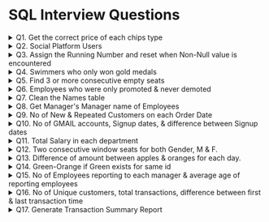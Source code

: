 # SQL Interview Questions
<details>
  <summary>Q1. Get the correct price of each chips type</summary>
  
  #### Problem Statement:
  Write a query to get the listed chips in order of their amounts respectively, if there is no chips mentioned then the amount should be skipped.<br />
    
  #### Table Schema, Sample Input, and output
  
  `Chips` **Table**
  
  | Column Name   | Type     |
  | :------------ |:---------|
  | Chips         | VARCHAR  |
  | Amt           | VARCHAR  |

  **Table Creation:**
  ```sql
  CREATE TABLE Chips_tbl (
    Chips VARCHAR(500),
    Amount VARCHAR(500)
  );
  
  INSERT INTO Chips_tbl(Chips, Amount) VALUES
  ('lays1, uncle_chips1, kurkure1', '10,20,30'),
  ('wafferrs2', '40,50'),
  ('potatochips3, hotchips3, balaji3', '60,70,80');
  ```
  
  **Sample Input:**
  `Chips`
  
  | Chips    | Amt      |
  | :--- | :--- |
  | lays1, uncle_chips1, kurkure1 | 10,20,30 |
  | wafferrs2 | 40,50 |
  | potatochips3, hotchips3, balaji3 | 60,70,80 |

  **Sample Output:**
  | Chips_List | Amt |
  | :--- | :--- |
  | lays1 | 10  |
  | uncle_chips1 | 20  |
  | kurkure1 |  30 |
  | wafferrs2 | 40  |
  | potatochips3 | 60  |
  | hotchips3 |  70 |
  | balaji3   |  80 |

  ```sql
  -- Split the Chips column into multiple rows by delimiter & CROSS APPLY with Main Table
  WITH CTE_Chips AS (
    SELECT T.Chips, C.Ordinal, TRIM(C.Value) AS Chips_List
    FROM Chips_tbl T
    CROSS APPLY STRING_SPLIT(Chips,',',1) C
  ),
  -- Split the Amount column into multiple rows by delimiter & CROSS APPLY with Main Table
  CTE_Amt AS (
    SELECT T.Chips, A.Ordinal, A.Value AS Amt
    FROM Chips_tbl T
    CROSS APPLY STRING_SPLIT(Amount,',',1) A
  )
  -- JOIN both the CTEs on Main Table Chips Column & Ordinal/Index of each chips to identify the price
  SELECT Chips.Chips_List, Amt.Amt 
  FROM CTE_Chips Chips 
  INNER JOIN CTE_Amt Amt
  	ON Chips.Chips = Amt.Chips 
  	AND Chips.Ordinal = Amt.Ordinal;
  ```
</details>
<details>
  <summary>Q2. Social Platform Users</summary>
  
#### Problem Statement:
  Write a query to get the users who are viewers of both platforms, "*Twitch*" & "*Youtube*", and have *atleast once a minimum of 10mins watch time*.<br />
  
#### Table Schema, Sample Input, and output

  `Platforms` **Table**
  
  | Column Name   | Type     |
  | :------------ |:---------|
  | user_id       | INT      |
  | session_start | DATETIME |
  | session_end   | DATETIME |
  | platforms     | VARCHAR  |

  **Table Creation:**

  ```sql
  -- DDL Script for Table creation & loading the data
  CREATE TABLE NamasteSQL.tbl_Platform (
  	user_id INT NOT NULL,
  	session_start DATETIME,
  	session_end DATETIME,
  	platforms VARCHAR(20)
  );
  
  INSERT INTO NamasteSQL.tbl_Platform (user_id, session_start, session_end, platforms) VALUES
  (0, '2020-08-11 05:51:31.000', '2020-08-11 05:54:45.000', 'Twitch'),
  (0, '2020-03-11 03:01:40.000', '2020-03-11 03:01:59.000', 'Twitch'),
  (0, '2020-08-11 03:50:45.000', '2020-08-11 03:55:59.000', 'Youtube'),
  (1, '2020-11-19 06:24:24.000', '2020-11-19 07:24:38.000', 'Youtube'),
  (1, '2020-11-20 06:59:57.000', '2020-11-20 07:20:11.000', 'Twitch'),
  (2, '2020-07-11 03:36:54.000', '2020-07-11 03:37:08.000', 'OTT'),
  (2, '2020-11-14 03:36:05.000', '2020-11-14 03:39:19.000', 'Youtube'),
  (2, '2020-07-11 14:32:19.000', '2020-07-11 14:42:33.000', 'Youtube'),
  (3, '2020-11-26 11:41:47.000', '2020-11-26 11:52:01.000', 'Twitch'),
  (3, '2020-10-11 22:15:14.000', '2020-10-11 22:18:28.000', 'Youtube');
  ```

  **Sample Input:**
  `Platforms` 
  | user_id    | session_start      | session_end   | platforms |
  | :--- | :--- | :---| :--- |
  | 0 | 2020-08-11 05:51:31.000 | 2020-08-11 05:54:45.000 | Twitch |
  | 0 | 2020-03-11 03:01:40.000 | 2020-03-11 03:01:59.000 | Twitch |
  | 0 | 2020-08-11 03:50:45.000 | 2020-08-11 03:55:59.000 | Youtube |
  | 1 | 2020-11-19 06:24:24.000 | 2020-11-19 07:24:38.000 | Youtube |
  | 1 | 2020-11-20 06:59:57.000 | 2020-11-20 07:20:11.000 | Twitch |
  | 2 | 2020-07-11 03:36:54.000 | 2020-07-11 03:37:08.000 | OTT |
  | 2 | 2020-11-14 03:36:05.000 | 2020-11-14 03:39:19.000 | Youtube |
  | 2 | 2020-07-11 14:32:19.000 | 2020-07-11 14:42:33.000 | Youtube |
  | 3 | 2020-11-26 11:41:47.000 | 2020-11-26 11:52:01.000 | Twitch |
  | 3 | 2020-10-11 22:15:14.000 | 2020-10-11 22:18:28.000 | Youtube |

  **Sample Output:**
  | user_id |
  | :--- |
  | 1 |
  | 3 |

  
  **Solution:**<br />
  `Method 1`
  ```sql
  -- Approach 1 - Using GROUP BY, CTE & INNER JOIN
  WITH cte_users AS (
  	-- Get the users of two platforms (Twitch & Youtube)
  	SELECT user_id
  	FROM NamasteSQL.tbl_Platform
  	WHERE platforms IN ('Twitch', 'Youtube')
  	GROUP BY user_id
  	HAVING COUNT(DISTINCT platforms) = 2
  ),
  cte_duration AS (
  	-- Get the users who have at least 10mins of watch time on either Twitch or Youtube
  	SELECT user_id
  	FROM NamasteSQL.tbl_Platform
  	WHERE platforms IN ('Twitch', 'Youtube')
  	AND DATEDIFF(MINUTE, session_start, session_end) >= 10
  )
  -- Final query to find the users of both platforms who have at least 10mins of watch time once
  SELECT DISTINCT u.user_id
  FROM cte_users u INNER JOIN cte_duration d
  ON u.user_id = d.user_id;
  ```

  `Method 2`
  ```sql
  -- Approach 2 - Using DENSE_RANK() & INNER JOIN
  SELECT DISTINCT D.user_id
  FROM NamasteSQL.tbl_Platform D
  INNER JOIN (
  	SELECT user_id, DENSE_RANK() OVER(PARTITION BY user_id ORDER BY platforms) AS drank
  	FROM NamasteSQL.tbl_Platform
  	WHERE platforms IN ('Twitch', 'Youtube')
  ) U ON D.user_id = U.user_id
  WHERE DATEDIFF(MINUTE, D.session_start, D.session_end) >= 10
  AND u.drank = 2;
  ``` 
</details>
<details>
  <summary>Q3. Assign the Running Number and reset when Non-Null value is encountered</summary>
  
#### Problem Statement:
  Write a query to get the Running number when the flag encounters a NULL & again reset it for the next subsequent follow-up when it encounters a Non-NULL value.<br />
  
#### Table Schema, Sample Input, and output

  `Log_tbl` **Table**
  
  | Column Name   | Type     |
  | :------------ |:---------|
  | id            | INT      |
  | date          | DATE     |
  | flag          | INT      |

  **Table Creation:**

  ```sql
  -- DDL Script for Table creation & loading the data
  CREATE TABLE NamasteSQL.Log_tbl (
  	id INT,
  	date DATE,
  	flag INT
  );
  
  INSERT INTO NamasteSQL.Log_tbl (id, date, flag) VALUES
  (1, '2019-01-01', null),
  (1, '2019-01-02', null),
  (1, '2019-01-03', null),
  (1, '2019-01-04', 1),
  (1, '2019-01-05', null),
  (1, '2019-01-06', null),
  (1, '2019-01-07', 1),
  (2, '2019-01-02', 1),
  (2, '2019-01-03', null),
  (2, '2019-01-04', 1),
  (2, '2019-01-05', null),
  (2, '2019-01-06', null);
  ```

  **Sample Input:**
  `Log_tbl`
  | id    | date      | flag   |
  | :--- | :--- | :--- |
  |1 | 2019-01-01 | null |
  |1 | 2019-01-02 | null |
  |1 | 2019-01-03 | null |
  |1 | 2019-01-04 | 1 |
  |1 | 2019-01-05 | null |
  |1 | 2019-01-06 | null |
  |1 | 2019-01-07 | 1 |
  |2 | 2019-01-02 | 1 |
  |2 | 2019-01-03 | null |
  |2 | 2019-01-04 | 1 |
  |2 | 2019-01-05 | null |
  |2 | 2019-01-06 | null |

  **Sample Output:**
  | id   | date | flag | running_num |
  | :--- | :--- | :--- | :--- |
  |1 | 2019-01-01 | null | 1 |
  |1 | 2019-01-02 | null | 2 |
  |1 | 2019-01-03 | null | 3 |
  |1 | 2019-01-04 | 1 | null |
  |1 | 2019-01-05 | null | 1 |
  |1 | 2019-01-06 | null | 2 |
  |1 | 2019-01-07 | 1 | null |
  |2 | 2019-01-02 | 1 | null |
  |2 | 2019-01-03 | null | 1 |
  |2 | 2019-01-04 | 1 | null |
  |2 | 2019-01-05 | null | 1 |
  |2 | 2019-01-06 | null | 2 |

  **Solution**
  ```sql
	-- Assigning the row number for each record, and row number order by date for partitions (with & without flag value NULL)
	-- Perform rnum1 - rnum2 to get the different value assigned to each group of NULL records and add new row number to get running number
	WITH cte_data AS (
		SELECT 
			 id
			,date
			,flag
			,ROW_NUMBER() OVER(ORDER BY date, id) AS rnum1
			,ROW_NUMBER() OVER(PARTITION BY id, (CASE WHEN flag IS NULL THEN 1 ELSE 0 END) ORDER BY date) AS rnum2
		FROM NamasteSQL.Log_tbl
	)

	SELECT 
		 id
		,date
		,flag
		,CASE
			WHEN flag IS NULL THEN
	  			ROW_NUMBER() OVER(PARTITION BY id, rnum1-rnum2 ORDER BY id, date)
			ELSE NULL
		 END AS running_num
	FROM cte_data
	ORDER BY id, date;
  ```
</details>
<details>
  <summary>Q4. Swimmers who only won gold medals</summary>
  
#### Problem Statement:
  Write a query to find the *no of gold medals per swimmer for swimmer who ONLY won gold medals*.<br />
  
#### Table Schema, Sample Input, and output

  `Players` **Table**
  
  | Column Name   | Type     |
  | :------------ |:---------|
  | id     | INT      |
  | event  | VARCHAR  |
  | year   | SMALLINT |
  | gold   | VARCHAR  |
  | silver | VARCHAR  |
  | bronze | VARCHAR  |

  **Table Creation:**

  ```sql
  -- DDL Script for Table creation & loading the data
  CREATE TABLE NamasteSQL.Players(
	id INT,
	event VARCHAR(200),
	year SMALLINT,
	gold VARCHAR(25),
	silver VARCHAR(25),
	bronze VARCHAR(25)
  );
  
  INSERT INTO NamasteSQL.Players(id, event, year, gold, silver, bronze) VALUES
  (1, '100m', '2016', 'Amthhew', 'Donald', 'Barbara'),
  (2, '200m', '2016', 'Nichole', 'Alvaro', 'janet'),
  (3, '500m', '2016', 'Charles', 'Nichole', 'Susana'),
  (4, '100m', '2016', 'Ronald', 'maria', 'paula'),
  (5, '200m', '2016', 'Alfred', 'carol', 'Steven'),
  (6, '500m', '2016', 'Nichole', 'Alfred', 'Brandon'),
  (7, '100m', '2016', 'Charles', 'Dennis', 'Susana'),
  (8, '200m', '2016', 'Thomas', 'Dawn', 'catherine'),
  (9, '500m', '2016', 'Thomas', 'Dennins', 'paula'),
  (10, '100m', '2016', 'Charles', 'Dennis', 'Susana'),
  (11, '200m', '2016', 'jessica', 'Donald', 'Stefeney'),
  (12, '500m', '2016', 'Thomas', 'Steven', 'Catherine');
  ```

  **Sample Input:** <br />
  `Players`
  
  | id    | event  | year  | gold  |  silver  |  bronze |
  | :---  | :---   | :---  | :---  | :---     | :---    |
  |1 | 100m | 2016 | Amthhew | Donald | Barbara |
  |2 | 200m | 2016 | Nichole | Alvaro | janet |
  |3 | 500m | 2016 | Charles | Nichole | Susana |
  |4 | 100m | 2016 | Ronald | maria | paula |
  |5 | 200m | 2016 | Alfred | carol | Steven |
  |6 | 500m | 2016 | Nichole | Alfred | Brandon |
  |7 | 100m | 2016 | Charles | Dennis | Susana |
  |8 | 200m | 2016 | Thomas | Dawn | catherine |
  |9 | 500m | 2016 | Thomas | Dennins | paula |
  |10 | 100m | 2016 | Charles | Dennis | Susana |
  |11 | 200m | 2016 | jessica | Donald | Stefeney |
  |12 | 500m | 2016 | Thomas | Steven | Catherine |

  **Sample Output:**
  | player | no_of_gold |
  | :---   | :---       |
  | Amthhew | 1 |
  | Charles | 3 |
  | jessica | 1 |
  | Ronald  | 1 |
  | Thomas  | 3 |

  **Solution:**<br />
  `Method 1`
  ```sql
  -- Using LEFT JOIN & GROUP BY
  SELECT g.gold AS name, COUNT(*) AS no_of_gold
  FROM NamasteSQL.Players g
  LEFT JOIN NamasteSQL.Players s
    ON LOWER(g.gold) = LOWER(s.silver)
  LEFT JOIN NamasteSQL.Players b
    ON LOWER(g.gold) = LOWER(b.bronze)
  WHERE s.silver IS NULL AND b.bronze IS NULL
  GROUP BY g.gold;
  ```

  `Method 2`
  ```sql
  -- Using UNION ALL & CTE
  WITH silver_bronze_players AS (
	SELECT DISTINCT silver AS name
	FROM NamasteSQL.Players
	UNION ALL
	SELECT DISTINCT bronze AS name
	FROM NamasteSQL.Players
  )
  SELECT gold AS player, COUNT(*) AS no_of_gold
  FROM NamasteSQL.Players
  WHERE LOWER(gold) NOT IN (
	SELECT LOWER(name)
	FROM silver_bronze_players
  )
  GROUP BY gold;
  ``` 
</details>
<details>
  <summary>Q5. Find 3 or more consecutive empty seats</summary>
  
#### Problem Statement:
  Write a query to get the *list of 3 or more Consecutive empty seats*.<br />
  
#### Table Schema, Sample Input, and output

  `Seats` **Table**
  
  | Column Name | Type   |
  | :-------- |:-------  |
  | seat_no   | SMALLINT |
  | is_empty  | CHAR     |

  **Table Creation:**

  ```sql
  -- DDL Script for Table creation & loading the data
  CREATE TABLE NamasteSQL.Seats (
	seat_no SMALLINT,
	is_empty CHAR(1)
  );
  
  INSERT INTO NamasteSQL.Seats(seat_no, is_empty) VALUES
  (1, 'N'),
  (2, 'Y'),
  (3, 'N'),
  (4, 'Y'),
  (5, 'Y'),
  (6, 'Y'),
  (7, 'N'),
  (8, 'Y'),
  (9, 'Y'),
  (10, 'Y'),
  (11, 'Y'),
  (12, 'N'),
  (13, 'Y'),
  (14, 'Y');
  ```

  **Sample Input:** <br />
  `Seats` 
  | seat_no | is_empty |
  | :---    | :---     |
  |1 | N |
  |2 | Y |
  |3 | N |
  |4 | Y |
  |5 | Y |
  |6 | Y |
  |7 | N |
  |8 | Y |
  |9 | Y |
  |10 | Y |
  |11 | Y |
  |12 | N |
  |13 | Y |
  |14 | Y |

  **Sample Output:**
  | seat_no | is_empty |
  | :---    | :---     |
  |4 | Y |
  |5 | Y |
  |6 | Y |
  |8 | Y |
  |9 | Y |
  |10 | Y |
  |11 | Y |

  **Solution**
  ```sql
  WITH empty_seats AS (
	SELECT 
		 seat_no
		,is_empty
		,seat_no - ROW_NUMBER() OVER(ORDER BY seat_no) AS diff
	FROM NamasteSQL.Seats
	WHERE is_empty='Y'
  )

  SELECT
	 seat_no
	,is_empty
  FROM empty_seats empty
  INNER JOIN (
	SELECT diff
	FROM empty_seats
	GROUP BY diff
	HAVING COUNT(*) >= 3 ) empty3
  ON empty.diff = empty3.diff;
  ```
</details>
<details>
  <summary>Q6. Employees who were only promoted & never demoted</summary>
  
#### Problem Statement:
  Write a query to print only those employee names who were *only promoted & never demoted*.<br />
  
#### Table Schema, Sample Input, and output

  `Employee_tbl` **Table**
  
  | Column Name    | Type     |
  | :------------  |:---------|
  | emp_name       | VARCHAR  |
  | promotion_date | DATE     |
  | position       | VARCHAR  |

  `Designation_tbl` **Table**
  
  | Column Name    | Type     |
  | :------------  |:---------|
  | designation_order | SMALLINT |
  | designation       | VARCHAR  |
  
  **Table Creation:**

  ```sql
  -- DDL Script for Table creation & loading the data
  CREATE TABLE NamasteSQL.Employee_tbl(
	emp_name VARCHAR(20),
	promotion_date DATE,
	position VARCHAR(20)
  );
  
  INSERT INTO NamasteSQL.Employee_tbl(emp_name, promotion_date, position) VALUES
  ('A', '1999-10-10', 'Clerk'),
  ('A', '1999-12-10', 'Agent'),
  ('A', '2000-02-01', 'Clerk'),
  ('B', '2000-01-01', 'Agent'),
  ('B', '2000-02-02', 'Assistant Manager'),
  ('B', '2000-05-15', 'Manager'),
  ('C', '2000-05-01', 'Assistant Manager'),
  ('C', '2000-05-06', 'Agent'),
  ('D', '2000-02-01', 'Agent'),
  ('D', '2000-05-10', 'Assistant Manager'),
  ('D', '2000-06-15', 'Head Manager');
  
  CREATE TABLE NamasteSQL.Designaton_tbl(
	designation_order SMALLINT,
	designation VARCHAR(20)
  );
  
  INSERT INTO NamasteSQL.Designaton_tbl(designation_order, designation) VALUES
  (1, 'Clerk'),
  (2, 'Agent'),
  (3, 'Assistant Manager'),
  (4, 'Manager'),
  (5, 'Head Manager');
  ```

  **Sample Input:**
  
  `Employee_tbl`
  
  | emp_name | promotion_date | position |
  | :---     | :---           | :---     |
  | A | 1999-10-10 | Clerk |
  | A | 1999-12-10 | Agent |
  | A | 2000-02-01 | Clerk |
  | B | 2000-01-01 | Agent |
  | B | 2000-02-02 | Assistant Manager |
  | B | 2000-05-15 | Manager |
  | C | 2000-05-01 | Assistant Manager |
  | C | 2000-05-06 | Agent |
  | D | 2000-02-01 | Agent |
  | D | 2000-05-10 | Assistant Manager |
  | D | 2000-06-15 | Head Manager |
  
  `Designaton_tbl`
  | designation_order | designation |
  | :---              | :---        |
  | 1 | Clerk |
  | 2 | Agent |
  | 3 | Assistant Manager |
  | 4 | Manager |
  | 5 | Head Manager |

  **Sample Output:**
  | emp_name |
  | :--- |
  | B |
  | D |

  **Solution:**
  ```sql
  WITH emp_position AS (
	SELECT 
	   e.emp_name
	  ,e.promotion_date
	  ,e.position
	  ,d.designation_order
	  ,ROW_NUMBER() OVER(PARTITION BY e.emp_name ORDER BY e.promotion_date) AS pro_num
	  ,ROW_NUMBER() OVER(PARTITION BY e.emp_name ORDER BY d.designation_order) AS pos_num
	FROM NamasteSQL.Employee_tbl e
	LEFT JOIN NamasteSQL.Designaton_tbl d
	ON e.position = d.designation
  )
  SELECT DISTINCT emp_name
  FROM emp_position
  WHERE pro_num - pos_num = 0;
  ```
</details>
<details>
  <summary>Q7. Clean the Names table</summary>
  
#### Problem Statement:
  Write a query to clean the input table - Names and provide the First name & Last name as shown in the sample output.<br />
  
#### Table Schema, Sample Input, and output

  `Names` **Table**
  
  | Column Name | Type     |
  | :--------   |:---------|
  | name        | VARCHAR  |
  
  **Table Creation:**

  ```sql
  -- DDL Script for Table creation & loading the data
  CREATE TABLE NamasteSQL.Names(
    name VARCHAR(20)
  );
  
  INSERT INTO NamasteSQL.Names VALUES
  ('AsHiSh dEv'),
  ('KuMar SinGh'),
  ('JohN dOe'),
  ('VaibHAVi IYER'),
  ('kiRAn RaO');
  ```

  **Sample Input:** 
  
  `Names`  
  | name |
  | :--- |
  | AsHiSh dEv |
  | KuMar SinGh |
  | JohN dOe |
  | VaibHAVi IYER |
  | kiRAn RaO |

  **Sample Output:**
  | first_name | last_name |
  | :---       | :---      |
  | Ashish | Dev |
  | Kumar | Singh |
  | John | Doe |
  | Vaibhavi | Iyer |
  | Kiran | Rao |

  **Solution:**<br />
  `Approach1`
  ```sql
  -- Using PARSENAME, REPLACE, LOWER, UPPER, LEFT, RIGHT, and LEN
  WITH cte_names AS (
    SELECT
       LOWER(PARSENAME(REPLACE(name,' ','.'),2)) AS fname
      ,LOWER(PARSENAME(REPLACE(name,' ','.'),1)) AS lname
    FROM NamasteSQL.Names
  )

  SELECT 
     UPPER(LEFT(fname,1))+RIGHT(fname,LEN(fname)-1) AS first_name
    ,UPPER(LEFT(lname,1))+RIGHT(lname,LEN(lname)-1) AS last_name
  FROM cte_names;
  ```
  
  `Approach2`
  ```sql
  -- Using CHARINDEX, SUBSTRING, LOWER, UPPER, and LEN
  WITH cte_names AS (
    SELECT
       LOWER(SUBSTRING(name, 1, CHARINDEX(' ', name)-1)) AS fname
      ,LOWER(SUBSTRING(name, CHARINDEX(' ', name)+1, LEN(name) - CHARINDEX(' ', name))) AS lname
    FROM NamasteSQL.Names)

  SELECT 
     UPPER(SUBSTRING(fname,1,1))+SUBSTRING(fname,2,LEN(fname)-1) AS first_name
    ,UPPER(SUBSTRING(lname,1,1))+SUBSTRING(lname,2,LEN(lname)-1) AS last_name
  FROM cte_names;
  ```
</details>
<details>
  <summary>Q8. Get Manager's Manager name of Employees</summary>
  
#### Problem Statement:
  Write a query to get the the Manager's - N+1 names mapped from the table, also display only those records whose length of Employee names is greater than or
  equal to their N+2 names.<br />
  
  `Refer below mapping:` <br />
  - Employee -> Manager = N+1
  - Employee -> Manager's -> Manager = N+2
	 
#### Table Schema, Sample Input, and output

  `Employee_mapping` **Table**
  
  | Column Name | Type     |
  | :--------   |:---------|
  | id          | SMALLINT |
  | emp_name    | VARCHAR  |
  | manager_id  | SMALLINT |
  
  **Table Creation:**

  ```sql
  -- DDL Script for Table creation & loading the data
  CREATE TABLE NamasteSQL.Employee_mapping(
    id smallint,
    emp_name VARCHAR(20),
    manager_id smallint
  );
  
  INSERT INTO NamasteSQL.Employee_mapping VALUES
  (1, 'ajay', 3),
  (2, 'shalini', 1),
  (3, 'vikas', 2),
  (4, 'akshay', 5),
  (5, 'pooja', 6),
  (6, 'ritvik', 4);
  ```

  **Sample Input:** <br />  
  `Employee_mapping`  
  | id   | emp_name | manager_id |
  | :--- | :---     | :---       |
  | 1 | ajay | 3 |
  | 2 | shalini | 1 |
  | 3 | vikas | 2 |
  | 4 | akshay | 5 |
  | 5 | pooja | 6 |
  | 6 | ritvik | 4 |

  **Sample Output:**
  | emp_name | managers_manager |
  | :---     | :---    |
  | shalini  |	vikas  |
  | vikas	 |  ajay   |
  | akshay   |	ritvik |
  | ritvik   |	pooja  |

  **Solution:**
  ```sql
  -- Using JOIN to get Manager's Manager name of an employee
  SELECT
     e.emp_name
    ,m2.emp_name AS managers_manager
  FROM NamasteSQL.Employee_mapping e
  LEFT JOIN NamasteSQL.Employee_mapping m
    ON e.manager_id = m.id
  LEFT JOIN NamasteSQL.Employee_mapping m2
    ON m.manager_id = m2.id
  WHERE LEN(e.emp_name) >= LEN(m2.emp_name);
  ```
</details>
<details>
  <summary>Q9. No of New & Repeated Customers on each Order Date</summary>
  
#### Problem Statement:
  Write a query to find the total customers, new customers, and repeted customers for each order date.<br />
	 
#### Table Schema, Sample Input, and output

  `Orders` **Table** <br />  
  | Column Name  | Type          |
  | :--------    |:---------     |
  | order_id     | INT, IDENTITY |
  | customer_id  | INT           |
  | order_date   | DATE          |
  | order_amount | INT           |
  
  **Table Creation:** <br />
  ```sql
  -- DDL Script for Table creation & loading the data
  CREATE TABLE NamasteSQL.Orders(
	order_id INT IDENTITY(1,1),
	customer_id INT,
	order_date DATE,
	order_amount INT
  );
  
  INSERT INTO NamasteSQL.Orders(customer_id, order_date, order_amount) VALUES
  (100, '2022-01-01', 2000),
  (200, '2022-01-01', 2500),
  (300, '2022-01-01', 2100),
  (100, '2022-01-02', 2000),
  (400, '2022-01-02', 2200),
  (500, '2022-01-02', 2700),
  (100, '2022-01-03', 3000),
  (400, '2022-01-03', 1000),
  (600, '2022-01-03', 3000);
  ```

  **Sample Input:** <br />  
  `Orders`  
  | order_id   | customer_id | order_date | order_amount |
  | :---       | :---        | :---       | :---         |
  | 1 | 100 | 2022-01-01 | 2000 |
  | 2 | 200 | 2022-01-01 | 2500 |
  | 3 | 300 | 2022-01-01 | 2100 |
  | 4 | 100 | 2022-01-02 | 2000 |
  | 5 | 400 | 2022-01-02 | 2200 |
  | 6 | 500 | 2022-01-02 | 2700 |
  | 7 | 100 | 2022-01-03 | 3000 |
  | 8 | 400 | 2022-01-03 | 1000 |
  | 9 | 600 | 2022-01-03 | 3000 |

  **Sample Output:**
  | order_date | total_customers | new_customers | repeated_customers |
  | :---       | :---            | :---          | :---               |
  | 2022-01-01 | 3 | 3 | 0 |
  | 2022-01-02 | 3 | 2 | 1 |
  | 2022-01-03 | 3 | 1 | 2 |

  **Solution:** <br />
  `Method 1`
  ```sql
  -- Using JOIN & GROUP BY
  WITH first_order AS (
    SELECT
       customer_id
	  ,MIN(order_date) AS first_order_date
    FROM NamasteSQL.Orders
    GROUP BY customer_id
  )
  SELECT
    o.order_date
    ,COUNT(o.customer_id) AS total_customers
    ,SUM( CASE WHEN o.order_date = f.first_order_date THEN 1 ELSE 0 END ) AS new_customers
    ,SUM( CASE WHEN o.order_date > f.first_order_date THEN 1 ELSE 0 END ) AS repeated_customers
  FROM NamasteSQL.Orders o
  LEFT JOIN first_order f
  ON o.customer_id = f.customer_id
  GROUP BY o.order_date;
  ```
  
  `Method 2`
  ```sql
  -- Using ROW_NUMBER() & GROUP BY
  WITH order_entry AS (
    SELECT
       customer_id
      ,order_date
      ,ROW_NUMBER() OVER(PARTITION BY customer_id ORDER BY order_date) AS order_no
    FROM NamasteSQL.Orders
  )
  SELECT
     order_date
    ,COUNT( customer_id ) AS total_customers
    ,SUM( CASE WHEN order_no = 1 THEN 1 ELSE 0 END ) AS new_customers
    ,SUM( CASE WHEN order_no > 1 THEN 1 ELSE 0 END ) AS repeated_customers
  FROM order_entry
  GROUP BY order_date;
  ```
</details>
<details>
  <summary>Q10. No of GMAIL accounts, Signup dates, & difference between Signup dates</summary>
  
#### Problem Statement:
  Write a query to find the *No of GMAIL accounts, Latest & First Signup date, difference between Latest & First Signup date*.<br />
	 
#### Table Schema, Sample Input, and output

  `email_signup` **Table** <br />  
  | Column Name | Type    |
  | :--------   |:------- |
  | id          | INT     |
  | email_id    | VARCHAR |
  | signup_date | DATE    |
  
  **Table Creation:** <br />
  ```sql
  -- DDL Script for Table creation & loading the data
  CREATE TABLE NamasteSQL.email_signup (
	id INT,
	email_id VARCHAR(100),
	signup_date DATE
  );

  INSERT INTO NamasteSQL.email_signup(id, email_id, signup_date) VALUES
  (1, 'Rajesh@Gmail.com', '2022-02-01'),
  (2, 'Rakesh_gmail@rediffmail.com', '2023-01-22'),
  (3, 'Hitest@Gmail.com', '2020-09-08'),
  (4, 'Salil@Gmmail.com', '2019-07-05'),
  (5, 'Himanshu@Yahoo.com', '2023-05-09'),
  (6, 'Hitesh@Twitter.com', '2015-01-01'),
  (7, 'Rakesh@facebook.com', null);
  ```

  **Sample Input:** <br />  
  `email_signup`  
  | id   | email_id | signup_date |
  | :--- | :---     | :---        |
  | 1 | Rajesh@Gmail.com | 2022-02-01 |
  | 2 | Rakesh_gmail@rediffmail.com | 2023-01-22 |
  | 3 | Hitest@Gmail.com | 2020-09-08 |
  | 4 | Salil@Gmmail.com | 2019-07-05 |
  | 5 | Himanshu@Yahoo.com | 2023-05-09 |
  | 6 | Hitesh@Twitter.com | 2015-01-01 |
  | 7 | Rakesh@facebook.com | null |

  **Sample Output:**
  | gmail_accounts | latest_signup_date | first_signup_date | diff_in_days |
  | :---           | :---               | :---              | :---         |
  | 2              | 2022-02-01         | 2020-09-08        | 511          |

  **Solution:**<br />
  `Method 1`
  ```sql
  -- Using CHARINDEX & SUBSTRING
  SELECT
     COUNT(id) AS gmail_accounts
    ,MAX(signup_date) AS latest_signup_date
    ,MIN(signup_date) AS first_signup_date
    ,DATEDIFF(day, MIN(signup_date), MAX(signup_date)) AS diff_in_days
  FROM NamasteSQL.email_signup
  WHERE LOWER(SUBSTRING(email_id, CHARINDEX('@',email_id)+1,9)) = 'gmail.com';
  ```
  
  `Method 2`
  ```sql
  -- Using LOWER
  SELECT
     COUNT(id) AS gmail_accounts
    ,MAX(signup_date) AS latest_signup_date
    ,MIN(signup_date) AS first_signup_date
    ,DATEDIFF(day, MIN(signup_date), MAX(signup_date)) AS diff_in_days
  FROM NamasteSQL.email_signup
  WHERE LOWER(email_id) LIKE '%gmail.com';
  ```
  
  `Optional`<br />
  *If the requirement is to find the data across each email domain, then we may use below query.*<br />
  ```sql
  SELECT
     RIGHT(email_id, LEN(email_id) - CHARINDEX('@',email_id)) AS email_domain
    ,COUNT(id) AS email_accounts
    ,MAX(signup_date) AS latest_signup_date
    ,MIN(signup_date) AS first_signup_date
    ,DATEDIFF(day, MIN(signup_date), MAX(signup_date)) AS diff_in_days
  FROM NamasteSQL.email_signup
  GROUP BY RIGHT(email_id, LEN(email_id) - CHARINDEX('@',email_id));
  ```
</details>
<details>
  <summary>Q11. Total Salary in each department</summary>
  
#### Problem Statement:
  Write a query to print *The total salary for each department*.<br />
	 
#### Table Schema, Sample Input, and output

  `Dept_tbl` **Table** <br />  
  | Column Name | Type    |
  | :--------   |:------- |
  | id_deptname | VARCHAR |
  | emp_name    | VARCHAR |
  | salary      | INT     |
  
  **Table Creation:** <br />
  ```sql
  -- DDL Script for Table creation & loading the data
  CREATE TABLE NamasteSQL.Dept_tbl(
	id_deptname VARCHAR(20),
	emp_name VARCHAR(25),
	salary INT
  );

  INSERT INTO NamasteSQL.Dept_tbl(id_deptname, emp_name, salary) VALUES
  ('1111-MATH', 'RAHUL', 10000),
  ('1111-MATH', 'RAKESH', 20000),
  ('2222-SCIENCE', 'AKASH', 10000),
  ('222-SCIENCE', 'ANDREW', 10000),
  ('22-CHEM', 'ANKIT', 25000),
  ('3333-CHEM', 'SONIKA', 12000),
  ('4444-BIO', 'HITESH', 2300),
  ('44-BIO', 'AKSHAY', 10000);
  ```

  **Sample Input:**  
  `Dept_tbl`  
  | id_deptname | emp_name | salary |
  | :---        | :---     | :---   |
  | 1111-MATH | RAHUL | 10000 |
  | 1111-MATH | RAKESH | 20000 |
  | 2222-SCIENCE | AKASH | 10000 |
  | 222-SCIENCE | ANDREW | 10000 |
  | 22-CHEM | ANKIT | 25000 |
  | 3333-CHEM | SONIKA | 12000 |
  | 4444-BIO | HITESH | 2300 |
  | 44-BIO | AKSHAY | 10000 |

  **Sample Output:**
  | dept_name | total_salary |
  | :---      | :---         |
  | BIO |	12300 |
  | CHEM | 37000 |
  | MATH | 30000 |
  | SCIENCE | 20000 |

  **Solution:**<br />
  `Method 1`
  ```sql
  -- Using SUBSTRING, CHARINDEX, LEN, GROUP BY
  SELECT 
     SUBSTRING(id_deptname, CHARINDEX('-', id_deptname)+1, LEN(id_deptname) - CHARINDEX('-', id_deptname)) AS dept_name
    ,SUM(salary) AS total_salary
  FROM NamasteSQL.Dept_tbl
  GROUP BY SUBSTRING(id_deptname, CHARINDEX('-', id_deptname)+1, LEN(id_deptname) - CHARINDEX('-', id_deptname));
  ```
  
  `Method 2`
  ```sql
  -- Using RIGHT, CHARINDEX, LEN, GROUP BY
  SELECT 
     RIGHT(id_deptname, LEN(id_deptname) - CHARINDEX('-', id_deptname)) AS dept_name
    ,SUM(salary) AS total_salary
  FROM NamasteSQL.Dept_tbl
  GROUP BY RIGHT(id_deptname, LEN(id_deptname) - CHARINDEX('-', id_deptname));
  ```
  
  `Method 3`
  ```sql
  -- Using PARSENAME, REPLACE, GROUP BY
  SELECT 
     PARSENAME(REPLACE(id_deptname, '-', '.'),1) AS dept_name
    ,SUM(salary) AS total_salary
  FROM NamasteSQL.Dept_tbl
  GROUP BY PARSENAME(REPLACE(id_deptname, '-', '.'),1);  
  ```
  
  `Method 4`
  ```sql
  -- Using STRING_SPLIT, GROUP BY
  SELECT 
     value AS dept_name
    ,SUM(salary) AS total_salary
  FROM Dept_tbl 
  CROSS APPLY STRING_SPLIT(id_deptname, '-', 1)
  WHERE ordinal = 2
  GROUP BY value;  
  ```
</details>
<details>
  <summary>Q12. Two consecutive window seats for both Gender, M & F.</summary>
  
#### Problem Statement:
  Write a query to get *The two consecutive window seats for both Gender, "M" & "F", also assign Ranks from the Highest Seat no. to the Lowest Seat no*.<br />
	 
#### Table Schema, Sample Input, and output

  `Seats_tbl` **Table** <br />  
  | Column Name | Type     |
  | :--------   |:-------  |
  | gender      | CHAR     |
  | window_seat | SMALLINT |
  
  **Table Creation:** <br />
  ```sql
  -- DDL Script for Table creation & loading the data
  CREATE TABLE NamasteSQL.Seats_tbl(
    gender CHAR(1),
    window_seat SMALLINT
  );
  
  INSERT into NamasteSQL.seats_tbl values
  ('M', 1),
  ('F', 2),
  ('M', 3),
  ('M', 4),
  ('F', 5),
  ('F', 6),
  ('M', 7);
  ```

  **Sample Input:**  
  `Seats_tbl`  
  | gender | window_seat |
  | :---   | :---        |
  | M | 1 |
  | F | 2 |
  | M | 3 |
  | M | 4 |
  | F | 5 |
  | F | 6 |
  | M | 7 |

  **Sample Output:**
  | gender | window_seat | rnk  |
  | :---   | :---        | :--- |
  | M	| 3	| 2 |
  | M	| 4	| 1 |
  | F	| 5	| 2 |
  | F	| 6	| 1 |

  **Solution:**<br />
  ```sql
  -- Assign the ROW_NUMBER for each seat occupied PARTITION BY gender.
  -- Calculate the difference between Seat_No & ROW_NUMBER
  WITH window_seats AS (
    SELECT
      gender
     ,window_seat
     ,window_seat - ROW_NUMBER() OVER(PARTITION BY gender ORDER BY window_seat) AS diff
    FROM NamasteSQL.Seats_tbl
  ),
  -- If the diff is same i.e window seats occupied consecutively
  conseq_seats AS (
    SELECT
      gender
     ,diff
    FROM window_seats
    GROUP BY gender, diff
    HAVING COUNT(*) >= 2)
  -- Join Window Seats with Consecutive Seats to identify the result
  SELECT
     w.gender
    ,w.window_seat
    ,ROW_NUMBER() OVER(PARTITION BY w.gender ORDER BY window_seat DESC) AS rnk
  FROM window_seats w
  INNER JOIN conseq_seats c
     ON w.diff = c.diff AND w.gender = c.gender
  ORDER BY w.window_seat;
  ```
</details>
<details>
  <summary>Q13. Difference of amount between apples & oranges for each day.</summary>
  
#### Problem Statement:
  Write a query to get *The difference of amount between apples & oranges for each day*.<br />
	 
#### Table Schema, Sample Input, and output

  `Sales_tbl` **Table** <br />  
  | Column Name | Type     |
  | :--------   |:-------  |
  | sales_date  | DATE     |
  | fruits      | VARCHAR  |
  | sold_num    | SMALLINT |
  
  **Table Creation:** <br />
  ```sql
  -- DDL Script for Table creation & loading the data
  CREATE TABLE NamasteSQL.Sales_tbl(
	sales_date DATE,
	fruits VARCHAR(25),
	sold_num SMALLINT
  );

  INSERT INTO NamasteSQL.Sales_tbl(sales_date, fruits, sold_num) VALUES
  ('2020-05-01', 'apples', 10),
  ('2020-05-01', 'oranges', 8),
  ('2020-05-02', 'apples', 15),
  ('2020-05-02', 'oranges', 15),
  ('2020-05-03', 'apples', 20),
  ('2020-05-03', 'oranges', 0),
  ('2020-05-04', 'apples', 15),
  ('2020-05-04', 'oranges', 16);
  ```

  **Sample Input:**  
  `Sales_tbl`  
  | sales_date | fruits | sold_num |
  | :---       | :---   | :---     |
  | 2020-05-01 | apples | 10 |
  | 2020-05-01 | oranges | 8 |
  | 2020-05-02 | apples | 15 |
  | 2020-05-02 | oranges | 15 |
  | 2020-05-03 | apples | 20 |
  | 2020-05-03 | oranges | 0 |
  | 2020-05-04 | apples | 15 |
  | 2020-05-04 | oranges | 16 |

  **Sample Output:**
  | sales_date | diff | 
  | :---       | :--- |
  | 2020-05-01 | 2 |
  | 2020-05-02 | 0 |
  | 2020-05-03 | 20 |
  | 2020-05-04 | -1 |

  **Solution:**<br />  
  `Method 1`
  ```sql
  -- Using CTE for each fruit type and JOIN
  WITH apple_sales AS (
	SELECT sales_date, sold_num
	  FROM NamasteSQL.Sales_tbl
	 WHERE fruits = 'apples'
  ),
  orange_sales AS (
	SELECT sales_date, sold_num
	  FROM NamasteSQL.Sales_tbl
	 WHERE fruits = 'oranges'
  )
  SELECT a.sales_date, a.sold_num - o.sold_num AS diff
  FROM apple_sales a 
  LEFT JOIN orange_sales o
    ON a.sales_date = o.sales_date
  ORDER BY a.sales_date;
  ```
  
  `Method 2`
  ```sql
  -- Using CASE WHEN to generate the Fruit Sold_num as columns and
  -- CTE, GROUP BY for difference calculation 
  WITH fruit_Sales AS (
    SELECT 
	    sales_date
	   ,CASE WHEN fruits = 'apples' THEN sold_num ELSE 0 END AS apple_sales
	   ,CASE WHEN fruits = 'oranges' THEN sold_num ELSE 0 END AS orange_sales
    FROM NamasteSQL.Sales_tbl
  )
  SELECT
     sales_date
	,SUM(apple_sales) - SUM(orange_sales) AS diff
  FROM fruit_Sales
  GROUP BY sales_date
  ORDER BY sales_date;
  ```
  
  `Method 3`
  ```sql
  -- Simple CASE WHEN & GROUP BY
  SELECT
     Sales_date
	,SUM(CASE 
		  WHEN fruits = 'apples' THEN sold_num
		  WHEN fruits = 'oranges' THEN -sold_num
		 END
		) AS diff
  FROM NamasteSQL.Sales_tbl
  GROUP BY sales_date
  ORDER BY sales_date;  
  ```
</details>
<details>
  <summary>Q14. Green-Orange if Green exists for same id</summary>
  
#### Problem Statement:
  Write a query to get *Green-Orange if Green exists for same ids if not then display the respective color if its only Green*.<br />
	 
#### Table Schema, Sample Input, and output

  `Colors` **Table** <br />  
  | Column Name | Type     |
  | :--------   |:-------  |
  | id          | SMALLINT |
  | color       | VARCHAR  |
  
  **Table Creation:**
  ```sql
  -- DDL Script for Table creation & loading the data
  CREATE TABLE NamasteSQL.Colors(
    id SMALLINT,
    color VARCHAR(20)
  );

  INSERT INTO NamasteSQL.Colors(id, color) VALUES
  (1, 'Green'),
  (1, 'Green-Orange'),
  (2, 'Black'),
  (3, 'Blue'),
  (4, 'Red'),
  (5, 'Green'),
  (5, 'Green-Orange'),
  (6, 'Green'),
  (7, 'Green'),
  (8, 'Green'),
  (8, 'Green-Orange'),
  (9, 'Green'),
  (10, 'Green');
  ```

  **Sample Input:**  
  `Colors`  
  | id   | color    | 
  | :--- | :---     |
  | 1 | Green |
  | 1 | Green-Orange |
  | 2 | Black |
  | 3 | Blue |
  | 4 | Red |
  | 5 | Green |
  | 5 | Green-Orange |
  | 6 | Green |
  | 7 | Green |
  | 8 | Green |
  | 8 | Green-Orange |
  | 9 | Green |
  | 10 | Green |

  **Sample Output:**
  | id   | color |
  | :--- | :---  |
  | 1 | Green-Orange |
  | 5 | Green-Orange |
  | 6 | Green |
  | 7 | Green |
  | 8 | Green-Orange |
  | 9 | Green |
  | 10 | Green |

  **Solution:**
  ```sql
  -- JOIN green color result set with green-orange and if the id matches,
  -- get green-orange else green
  SELECT gc.id, ISNULL(c.color, gc.color) AS color
  FROM (
	SELECT id, color
	FROM NamasteSQL.Colors
	WHERE LOWER(color) = 'green'
  ) gc
  LEFT JOIN (
	SELECT id, color
	FROM NamasteSQL.Colors
	WHERE LOWER(color) = 'green-orange'
  ) c
  ON gc.id = c.id;
  ```
</details>
<details>
  <summary>Q15. No of Employees reporting to each manager & average age of reporting employees</summary>
  
#### Problem Statement:
  Write a query to report *The ids and the names of all managers, the no of employees who report directly to them, <br />
  and the average age of the reports rounded to the nearest integer*.<br />
	 
#### Table Schema, Sample Input, and output

  `Reportee_tbl` **Table** <br />  
  | Column Name | Type     |
  | :--------   |:-------  |
  | emp_id      | INT      |
  | emp_name    | VARCHAR  |
  | reports_to  | INT      |
  | age         | TINYINT  |
  
  **Table Creation:**
  ```sql
  -- DDL Script for Table creation & loading the data
  CREATE TABLE NamasteSQL.Reportee_tbl(
	emp_id INT,
	emp_name VARCHAR(30),
	reports_to INT,
	age TINYINT
  );

  INSERT INTO NamasteSQL.Reportee_tbl(emp_id, emp_name, reports_to, age) VALUES
  (9, 'Henry', null, 43),
  (6, 'Alice', 9, 41),
  (4, 'Bob', 9, 36),
  (2, 'Winston', null, 37);
  ```

  **Sample Input:**  
  `Reportee_tbl`  
  | emp_id | emp_name | reports_to | age  |
  | :---   | :---     | :---       | :--- |
  | 9 | Henry | null | 43 |
  | 6 | Alice | 9 | 41 |
  | 4 | Bob | 9 | 36 |
  | 2 | Winston | null | 37 |

  **Sample Output:**
  | emp_id | emp_name | reportee_Count | avg_age |
  | :---   | :---     | :---           | :---    | 
  | 9	   | Henry    |	2              | 39      |

  **Solution:**
  ```sql
  -- SELF JOIN the table on Manager_Id = Employee_Id and 
  -- find the no of reportees & average age
  SELECT
     r.emp_id
    ,r.emp_name
    ,COUNT(m.emp_id) AS reportee_Count
    ,CAST(ROUND(AVG(1.0*m.age),0) AS INT) AS avg_age
  FROM NamasteSQL.Reportee_tbl r
  INNER JOIN NamasteSQL.Reportee_tbl m
  ON m.reports_to=r.emp_id
  GROUP BY r.emp_id, r.emp_name;
  ```
</details>
<details>
  <summary>Q16. No of Unique customers, total transactions, difference between first & last transaction time</summary>
  
#### Problem Statement:
  Write a query to get the no of *unique names, no of transactions, and the difference between the first & last transaction occured on 02-01-2023.*
	 
#### Table Schema, Sample Input, and output

  `Transaction_tbl` **Table** <br />  
  | Column Name | Type     |
  | :--------   |:-------  |
  | name        | CHAR     |
  | trans_id    | INT      |
  | date_time   | DATETIME |
  
  **Table Creation:**
  ```sql
  -- DDL Script for Table creation & loading the data
  CREATE TABLE NamasteSQL.Transaction_tbl (
    name CHAR(1),
    trans_id INT,
    date_time DATETIME
  );

  INSERT INTO NamasteSQL.Transaction_tbl(name, trans_id, date_time) VALUES
  ('D', 8888, '2023-01-01 08:22:13.053'),
  ('A', 55, '2023-01-02 16:12:18.023'),
  ('D', 22, '2023-01-03 14:02:13.053'),
  ('R', 77, '2023-01-04 20:22:33.053'),
  ('H', 33, '2023-01-02 19:30:10.015'),
  ('H', 789, '2023-01-02 10:22:13.053'),
  ('I', 654, '2023-01-03 00:12:13.023'),
  ('P', 4489, '2023-01-04 00:22:15.013'),
  ('A', 2145, '2023-01-02 15:22:13.053');
  ```

  **Sample Input:**  
  `Transaction_tbl`  
  | name | trans_id | date_time |
  | :--- | :---     | :---      |
  | D    | 8888     | 2023-01-01 08:22:13.053 |
  | A    | 55       | 2023-01-02 16:12:18.023 |
  | D    | 22       | 2023-01-03 14:02:13.053 |
  | R    | 77       | 2023-01-04 20:22:33.053 |
  | H    | 33       | 2023-01-02 19:30:10.017 |
  | H    | 789      | 2023-01-02 10:22:13.053 |
  | I    | 654      | 2023-01-03 00:12:13.023 |
  | P    | 4489     | 2023-01-04 00:22:15.013 |
  | A    | 2145     | 2023-01-02 15:22:13.053 |

  **Sample Output:**
  | unique_names | trans | diff_in_mins |
  | :---         | :---  | :---         |
  | 2 | 4 | 548  |

  **Solution:**
  ```sql
  -- Applying COUNT DISTINCT in identifying the unique customers
  --  COUNT in identifying the total transactions
  --  MIN & MIX in identifying the first & last transaction time
  --  DATEDIFF to calculate the difference between first & last transaction time
  SELECT 
     COUNT(DISTINCT name) AS unique_names
    ,COUNT(trans_id) AS trans
    ,DATEDIFF(MINUTE, MIN(date_time), MAX(date_time)) AS diff_in_mins
  FROM NamasteSQL.Transaction_tbl
  WHERE CAST(date_time AS DATE) = '2023-01-02';
  ```
</details>
<details>
  <summary>Q17. Generate Transaction Summary Report</summary>
  
#### Problem Statement:
  Write a query to *Generate the transaction summary report as shown in the sample output.*
	 
#### Table Schema, Sample Input, and output

  `Transactions_tbl` **Table** <br />  
  | Column Name | Type     |
  | :--------   |:-------  |
  | id          | INT      |
  | country     | CHAR     |
  | state       | VARCHAR  |
  | amount      | INT      |
  | trans_date  | DATE     |
  
  **Table Creation:**
  ```sql
  -- DDL Script for Table creation & loading the data
  CREATE TABLE NamasteSQL.Transactions_tbl(
	id INT,
	country CHAR(2),
	state VARCHAR(15),
	amount INT,
	trans_date DATE
  );

  INSERT INTO NamasteSQL.Transactions_tbl(id, country, state, amount, trans_date) VALUES
  (121, 'US', 'approved', 1000, CAST('2018-12-18' AS DATE)),
  (122, 'US', 'declined', 2000, CAST('2018-12-19' AS DATE)),
  (123, 'US', 'approved', 2000, CAST('2019-01-01' AS DATE)),
  (124, 'DE', 'approved', 2000, CAST('2019-01-07' AS DATE));
  ```

  **Sample Input:**  
  `Transactions_tbl`  
  | id   | country | state | amount | trans_date |
  | :--- | :---    | :---  | :---   | :---       |
  | 121 | US | approved | 1000 | 2018-12-18 | 
  | 122 | US | declined | 2000 | 2018-12-19 | 
  | 123 | US | approved | 2000 | 2019-01-01 | 
  | 124 | DE | approved | 2000 | 2019-01-07 | 

  **Sample Output:**
| year_month | country | trans_count | approved_count | declined_count | trans_total_amount | approved_total_amount |
| :---       | :---    | :---        | :---           | :---           | :---               | :---                  |
| 2018-12    | US | 2 | 1 | 1 | 3000 | 1000 |
| 2019-01    | US | 1 | 1 | 0 | 2000 | 2000 |
| 2019-01    | DE | 1 | 1 | 0 | 2000 | 2000 |

  **Solution:**
  ```sql
  -- Using GROUP BY, CASE WHEN along with SUM aggregation
  SELECT
     FORMAT(trans_date, 'yyyy-MM') AS year_month
    ,country
    ,COUNT(Id) AS trans_count
    ,SUM(CASE WHEN LOWER(state)='approved' THEN 1 ELSE 0 END) AS approved_count
    ,SUM(CASE WHEN LOWER(state)='declined' THEN 1 ELSE 0 END) AS declined_count
    ,SUM(amount) AS trans_total_amount
    ,SUM(CASE WHEN LOWER(state)='approved' THEN amount ELSE 0 END) AS approved_total_amount 
  FROM NamasteSQL.transactions_tbl 
  GROUP BY FORMAT(trans_date, 'yyyy-MM'), country
  ORDER BY year_month, trans_total_amount DESC;
  ```
</details>
